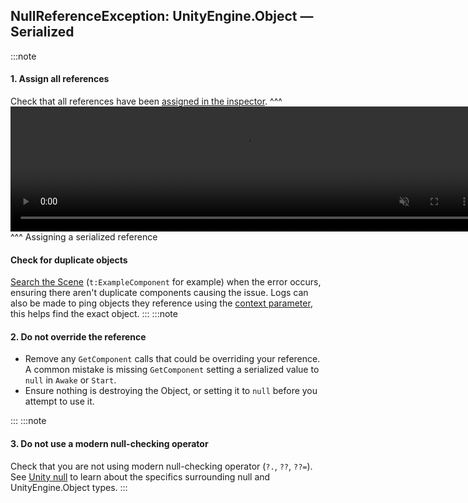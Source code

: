 ## NullReferenceException: UnityEngine.Object — Serialized
:::note
#### 1. Assign all references
Check that all references have been [assigned in the inspector](../../References/Serializing%20Component%20References.md).
^^^
<video width="750" height="200" autoplay loop muted controls><source type="video/webm" src="https://unity.huh.how/Video/inspector-references.webm"></video>
^^^ Assigning a serialized reference

#### Check for duplicate objects
[Search the Scene](../../Interface/Scene%20View/Searching.md) (`t:ExampleComponent` for example) when the error occurs, ensuring there aren't duplicate components causing the issue.
Logs can also be made to ping objects they reference using the [context parameter](../../Programming/Debugging/Logging/How-to.md), this helps find the exact object.
:::
:::note
#### 2. Do not override the reference
- Remove any `GetComponent` calls that could be overriding your reference.
   A common mistake is missing `GetComponent` setting a serialized value to `null` in `Awake` or `Start`.
- Ensure nothing is destroying the Object, or setting it to `null` before you attempt to use it.

:::
:::note
#### 3. Do not use a modern null-checking operator
Check that you are not using modern null-checking operator (`?.`, `??`, `??=`).
See [Unity null](../../Unity%20Null.md) to learn about the specifics surrounding null and UnityEngine.Object types.
:::
